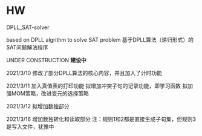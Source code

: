 # HW
DPLL_SAT-solver

based on DPLL algrithm to solve SAT problem
基于DPLL算法（递归形式）的SAT问题解法程序

UNDER CONSTRUCTION
**建设中**

2021/3/10 
修改了部分DPLL算法的核心内容，并且加入了计时功能 

2021/3/11 
加入真值表的打印功能 
拟增加冲突子句的记录功能，即学习函数
拟加强MOM策略，改进变元的选择策略

2021/3/12
拟增加数独部分

2021/3/16
增加数独转化和读取部分
注：规则1和2都是直接生成子句集，但规则3是写入文件，犹豫中
